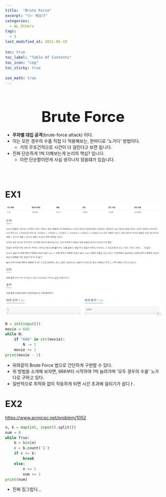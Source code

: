 ```yaml
---
title:  "Brute Force"
excerpt: "다~ 해보기"
categories:
  - AL_Others
tags:
  - 1
last_modified_at: 2021-05-19

toc: true
toc_label: "Table Of Contents"
toc_icon: "cog"
toc_sticky: true

use_math: true
---
```


<br>

# <center><font size="15"> Brute Force </font></center>

- **무차별 대입 공격**(brute-force attack) 이다.
- 이는 모든 경우의 수를 직접 다 적용해보는, 한마디로 '노가다' 방법이다.
  - 거의 무조건적으로 시간이 더 걸린다고 보면 됩니다. 
- 진짜 단순하게 1씩 더해보는게 논리의 핵심? 입니다.
  - 이런 단순함이란게 사실 생각나지 않을떄가 있습니다.

<br>

<br>

# EX1

![png](/assets/images/Py_Algorithm/2_1.png)

```python
N = int(input())
movie = 666
while N:
    if "666" in str(movie):
        N -= 1
    movie += 1
print(movie - 1)
```

- 위와같이 Brute Force 법으로 간단하게 구현할 수 있다.
- 위 방법을 소개해 보자면, 666부터 시작하여 1씩 늘려가며 '모두 경우의 수를' 노가다로 구하고 있다.
- 일반적으로 최적화 없이 작동하게 되면 시간 초과에 걸리기가 쉽디ㅏ.

# EX2

<https://www.acmicpc.net/problem/1052>

```python
n, k = map(int, input().split())
num = 0
while True:
    b = bin(n)
    c = b.count('1')
    if c <= k:
        break
    else:
        n += 1
        num += 1
print(num)
```

- 진짜 징그럽다... 

